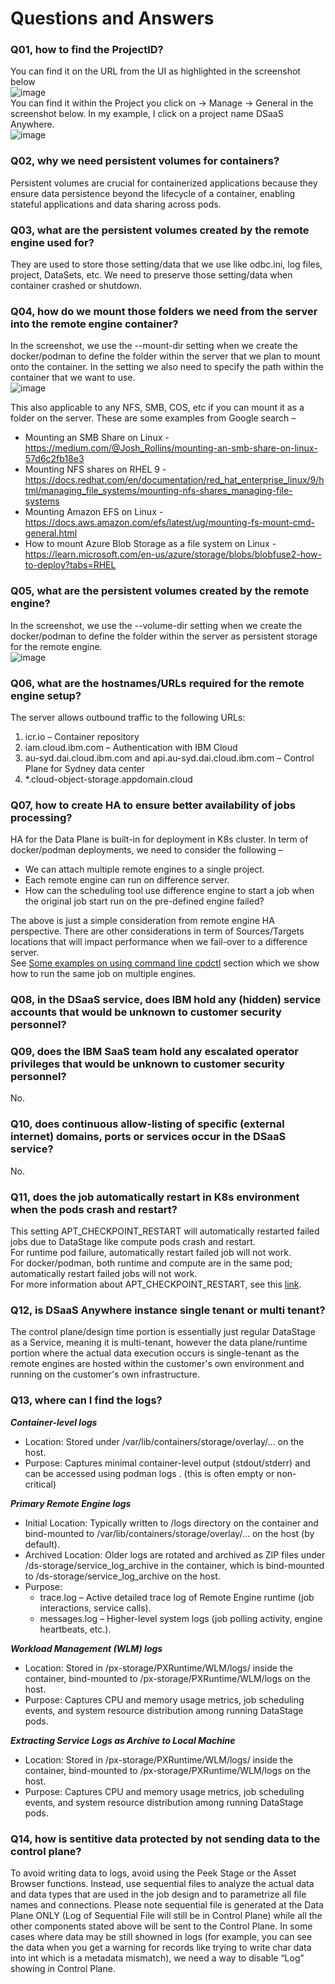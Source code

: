 # Questions and Answers

### Q01, how to find the ProjectID?
You can find it on the URL from the UI as highlighted in the screenshot below \
![image](https://github.com/user-attachments/assets/41449638-b79b-4873-b4d3-db6fd991f765) \
You can find it within the Project you click on -> Manage -> General in the screenshot below. In my example, I click on a project name DSaaS Anywhere. \
![image](https://github.com/user-attachments/assets/1cdf7552-9fe6-45fb-b7bd-44a6b6d83991)

### Q02, why we need persistent volumes for containers?
Persistent volumes are crucial for containerized applications because they ensure data persistence beyond the lifecycle of a container, enabling stateful applications and data sharing across pods.

### Q03, what are the persistent volumes created by the remote engine used for?
They are used to store those setting/data that we use like odbc.ini, log files, project, DataSets, etc. We need to preserve those setting/data when container crashed or shutdown.

### Q04, how do we mount those folders we need from the server into the remote engine container?
In the screenshot, we use the --mount-dir setting when we create the docker/podman to define the folder within the server that we plan to mount onto the container. In the setting we also need to specify the path within the container that we want to use. \
![image](https://github.com/user-attachments/assets/6feff067-6ffd-428a-828f-4c1c15de3277)

This also applicable to any NFS, SMB, COS, etc if you can mount it as a folder on the server. These are some examples from Google search –
-	Mounting an SMB Share on Linux - https://medium.com/@Josh_Rollins/mounting-an-smb-share-on-linux-57d6c2fb18e3
-	Mounting NFS shares on RHEL 9 - https://docs.redhat.com/en/documentation/red_hat_enterprise_linux/9/html/managing_file_systems/mounting-nfs-shares_managing-file-systems
-	Mounting Amazon EFS on Linux - https://docs.aws.amazon.com/efs/latest/ug/mounting-fs-mount-cmd-general.html
-	How to mount Azure Blob Storage as a file system on Linux - https://learn.microsoft.com/en-us/azure/storage/blobs/blobfuse2-how-to-deploy?tabs=RHEL

### Q05, what are the persistent volumes created by the remote engine?
In the screenshot, we use the --volume-dir setting when we create the docker/podman to define the folder within the server as persistent storage for the remote engine. \
![image](https://github.com/user-attachments/assets/5f0e2175-7083-4d52-814e-d9d04494469b)

### Q06, what are the hostnames/URLs required for the remote engine setup?
The server allows outbound traffic to the following URLs:
1.	icr.io – Container repository
2.	iam.cloud.ibm.com – Authentication with IBM Cloud
3.	au-syd.dai.cloud.ibm.com and api.au-syd.dai.cloud.ibm.com – Control Plane for Sydney data center
4.	*.cloud-object-storage.appdomain.cloud

### Q07, how to create HA to ensure better availability of jobs processing?
HA for the Data Plane is built-in for deployment in K8s cluster. In term of docker/podman deployments, we need to consider the following –
- We can attach multiple remote engines to a single project.
- Each remote engine can run on difference server.
- How can the scheduling tool use difference engine to start a job when the original job start run on the pre-defined engine failed?

The above is just a simple consideration from remote engine HA perspective. There are other considerations in term of Sources/Targets locations that will impact performance when we fail-over to a difference server. \
See [Some examples on using command line cpdctl](Examples-CmdLine.md) section which we show how to run the same job on multiple engines.

### Q08, in the DSaaS service, does IBM hold any (hidden) service accounts that would be unknown to customer security personnel?

### Q09, does the IBM SaaS team hold any escalated operator privileges that would be unknown to customer security personnel?
No.

### Q10, does continuous allow-listing of specific (external internet) domains, ports or services occur in the DSaaS service?
No.

### Q11, does the job automatically restart in K8s environment when the pods crash and restart?
This setting APT_CHECKPOINT_RESTART will automatically restarted failed jobs due to DataStage like compute pods crash and restart. \
For runtime pod failure, automatically restart failed job will not work. \
For docker/podman, both runtime and compute are in the same pod; automatically restart failed jobs will not work. \
For more information about APT_CHECKPOINT_RESTART, see this [link](https://dataplatform.cloud.ibm.com/docs/content/dstage/com.ibm.swg.im.iis.ds.parjob.adref.doc/topics/checkpoint.html?context=cpdaas&locale=en&audience=wdp).

### Q12, is DSaaS Anywhere instance single tenant or multi tenant?
The control plane/design time portion is essentially just regular DataStage as a Service, meaning it is multi-tenant, however the data plane/runtime portion where the actual data execution occurs is single-tenant as the remote engines are hosted within the customer's own environment and running on the customer's own infrastructure.

### Q13, where can I find the logs?
***Container-level logs***
- Location: Stored under /var/lib/containers/storage/overlay/... on the host.
- Purpose: Captures minimal container-level output (stdout/stderr) and can be accessed using podman logs <container-name>. (this is often empty or non-critical)

***Primary Remote Engine logs***
- Initial Location: Typically written to /logs directory on the container and bind-mounted to /var/lib/containers/storage/overlay/... on the host (by default).
- Archived Location: Older logs are rotated and archived as ZIP files under /ds-storage/service_log_archive in the container, which is bind-mounted to <volume-dir>/ds-storage/service_log_archive on the host.
- Purpose:
  * trace.log – Active detailed trace log of Remote Engine runtime (job interactions, service calls).
  * messages.log – Higher-level system logs (job polling activity, engine heartbeats, etc.). 

***Workload Management (WLM) logs***
- Location: Stored in /px-storage/PXRuntime/WLM/logs/ inside the container, bind-mounted to <volume-dir>/px-storage/PXRuntime/WLM/logs on the host.
- Purpose: Captures CPU and memory usage metrics, job scheduling events, and system resource distribution among running DataStage pods.

***Extracting Service Logs as Archive to Local Machine***
- Location: Stored in /px-storage/PXRuntime/WLM/logs/ inside the container, bind-mounted to /px-storage/PXRuntime/WLM/logs on the host.
- Purpose: Captures CPU and memory usage metrics, job scheduling events, and system resource distribution among running DataStage pods.

### Q14, how is sentitive data protected by not sending data to the control plane?
To avoid writing data to logs, avoid using the Peek Stage or the Asset Browser functions. Instead, use sequential files to analyze the actual data and data types that are used in the job design and to parametrize all file names and connections. Please note sequential file is generated at the Data Plane ONLY (Log of Sequential File will still be in Control Plane) while all the other components stated above will be sent to the Control Plane. In some cases where data may be still showned in logs (for example, you can see the data when you get a warning for records like trying to write char data into int which is a metadata mismatch), we need a way to disable “Log” showing in Control Plane. 

